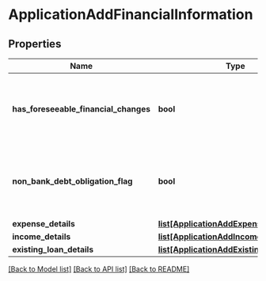 # ApplicationAddFinancialInformation

## Properties
Name | Type | Description | Notes
------------ | ------------- | ------------- | -------------
**has_foreseeable_financial_changes** | **bool** | Indicates whether any foreseeable changes in customer&#x27;s financial circumstances. | [optional] 
**non_bank_debt_obligation_flag** | **bool** | Indicates if the applicant has any loan with any non-banking financial organization. | [optional] 
**expense_details** | [**list[ApplicationAddExpenseDetails]**](ApplicationAddExpenseDetails.md) |  | [optional] 
**income_details** | [**list[ApplicationAddIncomeDetails]**](ApplicationAddIncomeDetails.md) |  | [optional] 
**existing_loan_details** | [**list[ApplicationAddExistingLoanDetails]**](ApplicationAddExistingLoanDetails.md) |  | [optional] 

[[Back to Model list]](../README.md#documentation-for-models) [[Back to API list]](../README.md#documentation-for-api-endpoints) [[Back to README]](../README.md)

